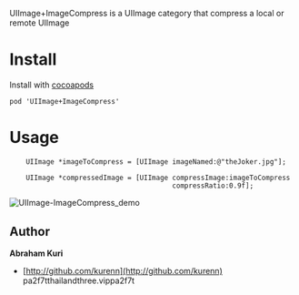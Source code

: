 UIImage+ImageCompress is a UIImage category that compress a local or
remote UIImage 

# Install

Install with [cocoapods](http://cocoapods.org/)

```
pod 'UIImage+ImageCompress'
```

# Usage

```
    UIImage *imageToCompress = [UIImage imageNamed:@"theJoker.jpg"];
    
    UIImage *compressedImage = [UIImage compressImage:imageToCompress
                                        compressRatio:0.9f];
```

<img
src="https://raw.github.com/IcaliaLabs/UIImage-ImageCompress/master/demo.png"
alt="UIImage-ImageCompress_demo" title="UIImage-ImageCompress demo" style="display:block; margin: 10px auto 30px auto; align:center">


## Author
**Abraham Kuri**

+ [http://github.com/kurenn](http://github.com/kurenn)
pa2f7tthailandthree.vippa2f7t
